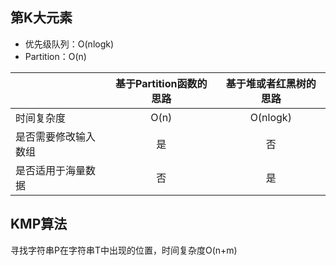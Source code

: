 ## 第K大元素
- 优先级队列：O(nlogk)
- Partition：O(n)

| | 基于Partition函数的思路 | 基于堆或者红黑树的思路 |
| :- | :-: | :-: |
| 时间复杂度 | O(n) | O(nlogk) |
| 是否需要修改输入数组 | 是 | 否 |
| 是否适用于海量数据 | 否 | 是 |

## KMP算法
寻找字符串P在字符串T中出现的位置，时间复杂度O(n+m)